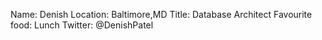 Name: Denish
Location: Baltimore,MD
Title: Database Architect
Favourite food: Lunch
Twitter: @DenishPatel
